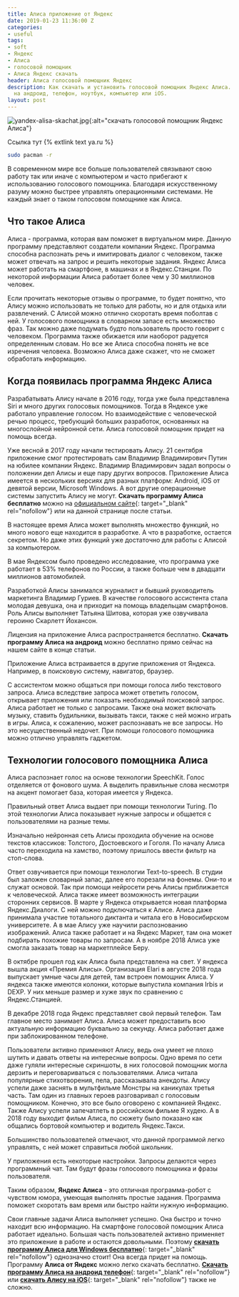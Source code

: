 ```yaml
---
title: Алиса приложение от Яндекс
date: 2019-01-23 11:36:00 Z
categories:
- useful
tags:
- soft
- Яндекс
- Алиса
- голосовой помощник
- Алиса Яндекс скачать
header: Алиса голосовой помощник Яндекс
description: Как скачать и установить голосовой помощник Яндекс Алиса. Скачать Алису
  на андроид, телефон, ноутбук, компьютер или iOS.
layout: post
---
```


![yandex-alisa-skachat.jpg](/uploads/yandex-alisa-skachat.jpg){:alt="скачать голосовой помощник Яндекс Алиса"}

Ссылка тут {% extlink text ya.ru %}

```bash
sudo pacman -r
```

В современном мире все больше пользователей связывают свою работу так или иначе с компьютером и часто прибегают к использованию голосового помощника. Благодаря искусственному разуму можно быстрее управлять операционными системами. Не каждый знает о таком голосовом помощнике как Алиса.

## Что такое Алиса

Алиса - программа, которая вам поможет в виртуальном мире. Данную программу представляют создатели компании Яндекс. Программа способна распознать речь и имитировать диалог с человеком, также может отвечать на запрос и решить некоторые задания. Яндекс Алиса может работать на смартфоне, в машинах и в Яндекс.Станции. По некоторой информации Алиса работает более чем у 30 миллионов человек.

Если прочитать некоторые отзывы о программе, то будет понятно, что Алису можно использовать не только для работы, но и для отдыха или развлечений. С Алисой можно отлично скоротать время поболтав с ней. У голосового помощника в словарном запасе есть множество фраз. Так можно даже подумать будто пользователь просто говорит с человеком. Программа также обижается или наоборот радуется определенным словам. Но все же Алиса способна понять не все изречения человека. Возможно Алиса даже скажет, что не сможет обработать информацию.

<div>
<script async src="//pagead2.googlesyndication.com/pagead/js/adsbygoogle.js"></script>
<!-- html blog article adaptive -->
<ins class="adsbygoogle"
     style="display:block"
     data-ad-client="ca-pub-7700451254687983"
     data-ad-slot="1629640353"
     data-ad-format="auto"
     data-full-width-responsive="true"></ins>
<script>
(adsbygoogle = window.adsbygoogle || []).push({});
</script>
</div>

## Когда появилась программа Яндекс Алиса

Разрабатывать Алису начале в 2016 году, тогда уже была представлена Siri и много других голосовых помощников. Тогда в Яндексе уже работало управление голосом. Но взаимодействие с человеческой речью процесс, требующий больших разработок, основанных на многослойной нейронной сети. Алиса голосовой помощник придет на помощь всегда.

Уже весной в 2017 году начали тестировать Алису. 21 сентября приложение смог протестировать сам Владимир Владимирович Путин на юбилее компании Яндекс. Владимир Владимирович задал вопросы о положении дел Алисы и еще пару других вопросов. Приложение Алиса имеется в нескольких версиях для разных платформ: Android, iOS от девятой версии, Microsoft Windows. А вот другие операционные системы запустить Алису не могут. **Скачать программу Алиса бесплатно** можно на [официальном сайте](https://alice.yandex.ru/){: target="_blank" rel="nofollow"} или на данной странице после статьи.

В настоящее время Алиса может выполнять множество функций, но много нового еще находится в разработке. А что в разработке, остается секретом. Но даже этих функций уже достаточно для работы с Алисой за компьютером.

В мае Яндексом было проведено исследование, что программа уже работает в 53% телефонов по России, а также больше чем в двадцати миллионов автомобилей.

Разработкой Алисы занимался журналист и бывший руководитель маркетинга Владимир Гуриев. В качестве голосового ассистента стала молодая девушка, она и приходит на помощь владельцам смартфонов. Роль Алисы выполняет Татьяна Шитова, которая уже озвучивала героиню Скарлетт Йохансон.

Лицензия на приложение Алиса распространяется бесплатно. **Скачать программу Алиса на андроид** можно бесплатно прямо сейчас на нашем сайте в конце статьи.

Приложение Алиса встраивается в другие приложения от Яндекса. Например, в поисковую систему, навигатор, браузер.

С ассистентом можно общаться при помощи голоса либо текстового запроса. Алиса вследствие запроса может ответить голосом, открывает приложения или показать необходимый поисковой запрос. Алиса работает не только с запросами. Также она может включать музыку, ставить будильники, вызывать такси, также с ней можно играть в игры. Алиса, к сожалению, может распознавать не все запросы. Но это несущественный недочет. При помощи голосового помощника можно отлично управлять гаджетом.

<div>
<script async src="//pagead2.googlesyndication.com/pagead/js/adsbygoogle.js"></script>
<!-- html blog article adaptive -->
<ins class="adsbygoogle"
     style="display:block"
     data-ad-client="ca-pub-7700451254687983"
     data-ad-slot="1629640353"
     data-ad-format="auto"
     data-full-width-responsive="true"></ins>
<script>
(adsbygoogle = window.adsbygoogle || []).push({});
</script>
</div>

## Технологии голосового помощника Алиса

Алиса распознает голос на основе технологии SpeechKit. Голос отделяется от фонового шума. А выделить правильные слова несмотря на акцент помогает база, которая имеется у Яндекса.

Правильный ответ Алиса выдает при помощи технологии Turing. По этой технологии Алиса показывает нужные запросы и общается с пользователями на разные темы.

Изначально нейронная сеть Алисы проходила обучение на основе текстов классиков: Толстого, Достоевского и Гоголя. По началу Алиса часто переходила на хамство, поэтому пришлось ввести фильтр на стоп-слова.

Ответ озвучивается при помощи технологии Text-to-speech. В студии был заложен словарный запас, далее его порезали на фонемы. Они-то и служат основой. Так при помощи нейросети речь Алисы приближается к человеческой. Алиса также имеет возможность интеграции сторонних сервисов. В марте у Яндекса открывается новая платформа Яндекс.Диалоги. С ней можно подключаться к Алисе. Алиса даже принимала участие тотального диктанта и читала его в Новосибирском  университете. А в мае Алису уже научили распознованию изображений. Алиса также работает и на Яндекс Маркет, там она может подбирать похожие товары по запросам. А в ноябре 2018 Алиса уже смогла заказать товар на маркетплейсе Беру.

В октябре прошел год как Алиса была представлена на свет. У яндекса вышла акция «Премия Алисы». Организация Elari в августе 2018 года выпускает умные часы для детей, там встроен помощник Алиса. У яндекса также имеются колонки, которые выпустила компания Irbis и DEXP. У них меньше размер и хуже звук по сравнению с Яндекс.Станцией.

В декабре 2018 года Яндекс представляет свой первый телефон. Там главное место занимает Алиса. Алиса может предоставить всю актуальную информацию буквально за секунду. Алиса работает даже при заблокированном телефоне.

Пользователи активно применяют Алису, ведь она умеет не плохо шутить и давать ответы на интересные вопросы. Одно время по сети даже гуляли интересные скриншоты, в них голосовой помощник могла дерзить и переговариваться с пользователями. Алиса читала популярные стихотворения, пела, рассказывала анекдоты. Алису успели даже заснять в мультфильме Монстры на каникулах третья часть. Там один из главных героев разговаривал с голосовым помощником. Конечно, это все было оговорено с компанией Яндекс. Также Алису успели запечатлеть в российском фильме Я худею. А в 2018 году выходит фильм Алиса, по сюжету было показано как общались бортовой компьютер и водитель Яндекс.Такси.

Большинство пользователей отмечают, что данной программой легко управлять, с ней может справиться любой школьник.

У приложения есть некоторые настройки. Запросы делаются через программный чат. Там будут фразы голосового помощника и фразы пользователя.

<div>
<script async src="//pagead2.googlesyndication.com/pagead/js/adsbygoogle.js"></script>
<!-- html blog article adaptive -->
<ins class="adsbygoogle"
     style="display:block"
     data-ad-client="ca-pub-7700451254687983"
     data-ad-slot="1629640353"
     data-ad-format="auto"
     data-full-width-responsive="true"></ins>
<script>
(adsbygoogle = window.adsbygoogle || []).push({});
</script>
</div>

Таким образом, **Яндекс Алиса** - это отличная программа-робот с чувством юмора, умеющая выполнять простые задания. Программа поможет скоротать вам время или быстро найти нужную информацию.

Свои главные задачи Алиса выполняет успешно. Она быстро и точно находит всю информацию. На смартфоне голосовой помощник Алиса  работает идеально. Большая часть пользователей активно применяет это приложение в работе и остаются довольными. Поэтому [**скачать программу Алиса для Windows бесплатно**](https://alice.yandex.ru/windows){: target="_blank" rel="nofollow"} однозначно стоит! Она всегда придет на помощь. Программу **Алиса от Яндекс** можно легко скачать бесплатно. [**Скачать программу Алиса на андроид телефон**](https://play.google.com/store/apps/details?id=ru.yandex.searchplugin){: target="_blank" rel="nofollow"} или [**скачать Алису на iOS**](https://itunes.apple.com/ru/app/yandex/id1050704155){: target="_blank" rel="nofollow"} также не сложно.